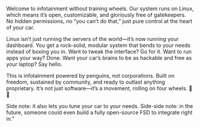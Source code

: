 Welcome to infotainment without training wheels. Our system runs on Linux, which means it’s open, customizable, and gloriously free of gatekeepers. No hidden permissions, no “you can’t do that,” just pure control at the heart of your car.

Linux isn’t just running the servers of the world—it’s now running your dashboard. You get a rock-solid, modular system that bends to your needs instead of boxing you in. Want to tweak the interface? Go for it. Want to run apps your way? Done. Want your car’s brains to be as hackable and free as your laptop? Say hello.

This is infotainment powered by penguins, not corporations. Built on freedom, sustained by community, and ready to outlast anything proprietary. It’s not just software—it’s a movement, rolling on four wheels. 🐧🚗


Side note: it also lets you tune your car to your needs. Side-side note: in the future, someone could even build a fully open-source FSD to integrate right in.”
